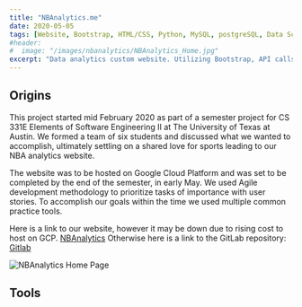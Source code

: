 ```yaml
---
title: "NBAnalytics.me"
date: 2020-05-05
tags: [Website, Bootstrap, HTML/CSS, Python, MySQL, postgreSQL, Data Science, Databases, API, Google Cloud Platform, 2020]
#header:
#  image: "/images/nbanalytics/NBAnalytics_Home.jpg"
excerpt: "Data analytics custom website. Utilizing Bootstrap, API calls and postgreSQL to construct data tables of different statistics in the NBA."
---
```

## Origins
This project started mid February 2020 as part of a semester project for CS 331E
Elements of Software Engineering II at The University of Texas at Austin. We formed
a team of six students and discussed what we wanted to accomplish, ultimately settling
on a shared love for sports leading to our NBA analytics website.

The website was to be hosted on Google Cloud Platform and was set to be completed
by the end of the semester, in early May. We used Agile development methodology to
prioritize tasks of importance with user stories. To accomplish our goals within
the time we used multiple common practice tools.

Here is a link to our website, however it may be down due to rising cost to host on GCP.
[NBAnalytics](http://nbanalytics.me/) Otherwise here is a link to the GitLab repository:
[Gitlab](https://gitlab.com/Basilio0505/cs331e-group-project)

<img src="{{ site.url }}{{ site.baseurl }}/assets/images/nbanalytics/NBAnalytics_Home.jpg" alt="NBAnalytics Home Page">

## Tools
